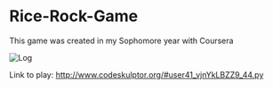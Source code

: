 # Rice-Rock-Game
This game was created in my Sophomore year with Coursera

![Log](https://s31.postimg.org/k6808mb8r/ricerock.jpg)

Link to play: http://www.codeskulptor.org/#user41_vjnYkLBZZ9_44.py
